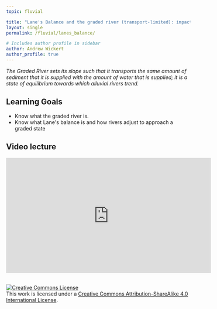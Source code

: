 ```yaml
---
topic: fluvial

title: "Lane's Balance and the graded river (transport-limited): impacts of water supply and sediment supply on river channels"
layout: single
permalink: /fluvial/lanes_balance/

# Includes author profile in sidebar
author: Andrew Wickert
author_profile: true
---
```


*The Graded River sets its slope such that it transports the same amount of sediment that it is supplied with the amount of water that is supplied; it is a state of equilibrium towards which alluvial rivers trend.*

## Learning Goals
* Know what the graded river is.
* Know what Lane's balance is and how rivers adjust to approach a graded state

## Video lecture

<iframe width="560" height="315" src="https://www.youtube.com/embed/oftmzZarxsg" frameborder="0" allow="accelerometer; autoplay; clipboard-write; encrypted-media; gyroscope; picture-in-picture" allowfullscreen></iframe>

<br/>
<br/>

<a rel="license" href="http://creativecommons.org/licenses/by-sa/4.0/"><img alt="Creative Commons License" style="border-width:0" src="https://i.creativecommons.org/l/by-sa/4.0/88x31.png" /></a><br />This work is licensed under a <a rel="license" href="http://creativecommons.org/licenses/by-sa/4.0/">Creative Commons Attribution-ShareAlike 4.0 International License</a>.
